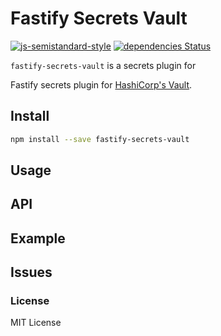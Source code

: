 # Fastify Secrets Vault

[![js-semistandard-style](https://img.shields.io/badge/code%20style-semistandard-brightgreen.svg)](https://github.com/standard/semistandard)
[![dependencies Status](https://status.david-dm.org/gh/gkampitakis/fastify-secrets-vault.svg)](https://david-dm.org/gkampitakis/fastify-secrets-vault)

`fastify-secrets-vault` is a secrets plugin for 

Fastify secrets plugin for [HashiCorp's Vault](https://www.vaultproject.io/).

## Install 

```bash
npm install --save fastify-secrets-vault
```

## Usage

## API

## Example

## Issues

### License 

MIT License